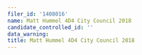 ```yaml
---
filer_id: '1408016'
name: Matt Hummel 4D4 City Council 2018
candidate_controlled_id: ''
data_warning: 
title: Matt Hummel 4D4 City Council 2018
---
```

